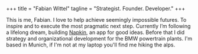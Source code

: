 +++
title = "Fabian Wittel"
tagline = "Strategist. Founder. Developer."
+++

This is me, Fabian. I love to help achieve seemingly impossible futures. To inspire and to execute the most pragmatic next step. Currently I’m following a lifelong dream, building [Napkin](https://napkin.one), an app for good ideas. Before that I did strategy and organizational development for the BMW powertrain plants. I'm based in Munich, if I'm not at my laptop you'll find me hiking the alps.
